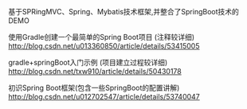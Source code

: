 基于SPRingMVC、Spring、Mybatis技术框架,并整合了SpringBoot技术的DEMO


使用Gradle创建一个最简单的Spring Boot项目
(注释较详细)
http://blog.csdn.net/u013360850/article/details/53415005

gradle+springBoot入门示例
(项目建立过程较详细)
http://blog.csdn.net/txw910/article/details/50430178

初识Spring Boot框架(包含一些SpringBoot的配置讲解)
http://blog.csdn.net/u012702547/article/details/53740047